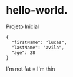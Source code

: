 # hello-world.
Projeto Inicial
```
{
  "firstName": "lucas",
  "lastName": "avila",
  "age": 28
}
```
~~I'm not fat~~ = I'm thin
